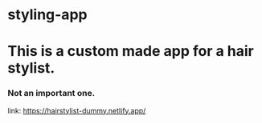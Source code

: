 # styling-app

# This is a custom made app for a hair stylist.

### Not an important one.

link: https://hairstylist-dummy.netlify.app/
